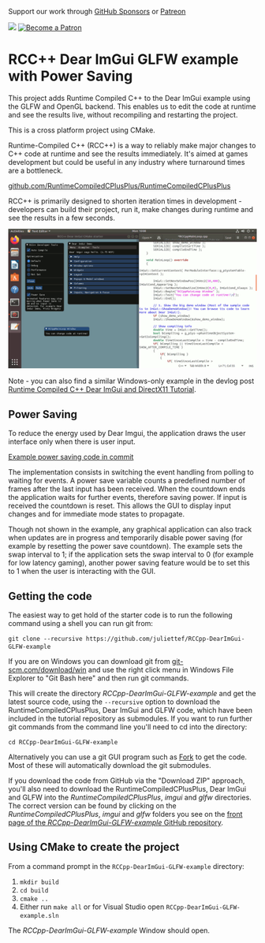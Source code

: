 Support our work through [GitHub Sponsors](https://github.com/sponsors/dougbinks) or [Patreon](https://www.patreon.com/enkisoftware)

[<img src="https://img.shields.io/static/v1?logo=github&label=Github&message=Sponsor&color=#ea4aaa" width="200"/>](https://github.com/sponsors/dougbinks)    [<img src="https://c5.patreon.com/external/logo/become_a_patron_button@2x.png" alt="Become a Patron" width="150"/>](https://www.patreon.com/enkisoftware)


# RCC++ Dear ImGui GLFW example with Power Saving

This project adds Runtime Compiled C++ to the Dear ImGui example using the GLFW and OpenGL backend. This enables us to edit the code at runtime and see the results live, without recompiling and restarting the project. 

This is a cross platform project using CMake.

Runtime-Compiled C++ (RCC++) is a way to reliably make major changes to C++ code at runtime and see the results immediately. It's aimed at games development but could be useful in any industry where turnaround times are a bottleneck.

[github.com/RuntimeCompiledCPlusPlus/RuntimeCompiledCPlusPlus](https://github.com/RuntimeCompiledCPlusPlus/RuntimeCompiledCPlusPlus)

RCC++ is primarily designed to shorten iteration times in development - developers can build their project, run it, make changes during runtime and see the results in a few seconds.

![Short teaser of Runtime Compiled C++ Dear ImGui example running on Linux](https://github.com/juliettef/Media/blob/main/RCCpp-DearImGui-example.gif)

Note - you can also find a similar Windows-only example in the devlog post [Runtime Compiled C++ Dear ImGui and DirectX11 Tutorial](https://www.enkisoftware.com/devlogpost-20200202-1-Runtime-Compiled-C++-Dear-ImGui-and-DirectX11-Tutorial).

## Power Saving

To reduce the energy used by Dear Imgui, the application draws the user interface only when there is user input. 

[Example power saving code in commit](https://github.com/juliettef/RCCpp-DearImGui-GLFW-example/commit/19a0d59551331f1d5d2e6ec6a077f92257af4354)

The implementation consists in switching the event handling from polling to waiting for events. A power save variable counts a predefined number of frames after the last input has been received. When the countdown ends the application waits for further events, therefore saving power. If input is received the countdown is reset. This allows the GUI to display input changes and for immediate mode states to propagate.

Though not shown in the example, any graphical application can also track when updates are in progress and temporarily disable power saving (for example by resetting the power save countdown). The example sets the swap interval to 1; if the application sets the swap interval to 0 (for example for low latency gaming), another power saving feature would be to set this to 1 when the user is interacting with the GUI.

## Getting the code

The easiest way to get hold of the starter code is to run the following command using a shell you can run git from:

```
git clone --recursive https://github.com/juliettef/RCCpp-DearImGui-GLFW-example
```

If you are on Windows you can download git from [git-scm.com/download/win](https://git-scm.com/download/win) and use the right click menu in Windows File Explorer to "Git Bash here" and then run git commands.

This will create the directory _RCCpp-DearImGui-GLFW-example_ and get the latest source code, using the ```--recursive``` option to download the RuntimeCompiledCPlusPlus, Dear ImGui and GLFW code, which have been included in the tutorial repository as submodules. If you want to run further git commands from the command line you'll need to cd into the directory:

```
cd RCCpp-DearImGui-GLFW-example
```

Alternatively you can use a git GUI program such as [Fork](https://git-fork.com/) to get the code. Most of these will automatically download the git submodules.

If you download the code from GitHub via the "Download ZIP" approach, you'll also need to download the RuntimeCompiledCPlusPlus, Dear ImGui and GLFW into the _RuntimeCompiledCPlusPlus_, _imgui_ and _glfw_ directories. The correct version can be found by clicking on the _RuntimeCompiledCPlusPlus_, _imgui_ and _glfw_ folders you see on the [front page of the _RCCpp-DearImGui-GLFW-example_ GitHub repository](https://github.com/juliettef/RCCpp-DearImGui-GLFW-example).

## Using CMake to create the project

From a command prompt in the `RCCpp-DearImGui-GLFW-example` directory:
1. `mkdir build`
1. `cd build`
1. `cmake ..`
1. Either run `make all` or for Visual Studio open `RCCpp-DearImGui-GLFW-example.sln`
    
The _RCCpp-DearImGui-GLFW-example_ Window should open.
